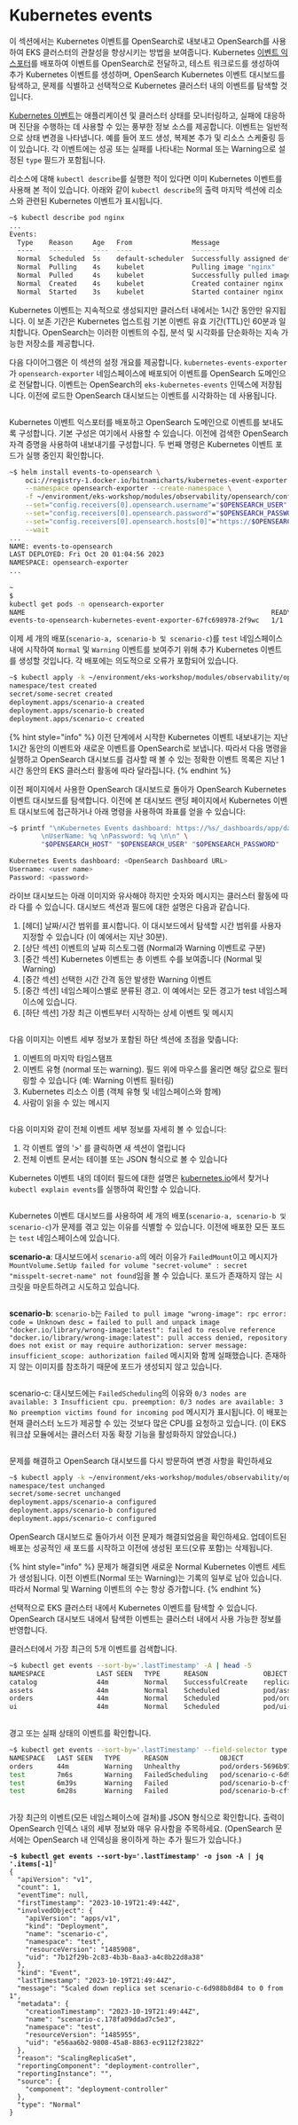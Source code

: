 # Kubernetes events

이 섹션에서는 Kubernetes 이벤트를 OpenSearch로 내보내고 OpenSearch를 사용하여 EKS 클러스터의 관찰성을 향상시키는 방법을 보여줍니다. Kubernetes [이벤트 익스포터](https://github.com/resmoio/kubernetes-event-exporter)를 배포하여 이벤트를 OpenSearch로 전달하고, 테스트 워크로드를 생성하여 추가 Kubernetes 이벤트를 생성하며, OpenSearch Kubernetes 이벤트 대시보드를 탐색하고, 문제를 식별하고 선택적으로 Kubernetes 클러스터 내의 이벤트를 탐색할 것입니다.

[Kubernetes 이벤트](https://kubernetes.io/docs/reference/kubernetes-api/cluster-resources/event-v1/)는 애플리케이션 및 클러스터 상태를 모니터링하고, 실패에 대응하며 진단을 수행하는 데 사용할 수 있는 풍부한 정보 소스를 제공합니다. 이벤트는 일반적으로 상태 변경을 나타냅니다. 예를 들어 포드 생성, 복제본 추가 및 리소스 스케줄링 등이 있습니다. 각 이벤트에는 성공 또는 실패를 나타내는 Normal 또는 Warning으로 설정된 `type` 필드가 포함됩니다.

리소스에 대해 `kubectl describe`를 실행한 적이 있다면 이미 Kubernetes 이벤트를 사용해 본 적이 있습니다. 아래와 같이 `kubectl describe`의 출력 마지막 섹션에 리소스와 관련된 Kubernetes 이벤트가 표시됩니다.

```bash
~$ kubectl describe pod nginx
...
Events:
  Type    Reason     Age   From               Message
  ----    ------     ----  ----               -------
  Normal  Scheduled  5s    default-scheduler  Successfully assigned default/nginx to ip-10-42-179-183.us-west-2.compute.internal
  Normal  Pulling    4s    kubelet            Pulling image "nginx"
  Normal  Pulled     4s    kubelet            Successfully pulled image "nginx" in 627.545722ms (627.553403ms including waiting)
  Normal  Created    4s    kubelet            Created container nginx
  Normal  Started    3s    kubelet            Started container nginx
```

Kubernetes 이벤트는 지속적으로 생성되지만 클러스터 내에서는 1시간 동안만 유지됩니다. 이 보존 기간은 Kubernetes 업스트림 기본 이벤트 유효 기간(TTL)인 60분과 일치합니다. OpenSearch는 이러한 이벤트의 수집, 분석 및 시각화를 단순화하는 지속 가능한 저장소를 제공합니다.

다음 다이어그램은 이 섹션의 설정 개요를 제공합니다. `kubernetes-events-exporter`가 `opensearch-exporter` 네임스페이스에 배포되어 이벤트를 OpenSearch 도메인으로 전달합니다. 이벤트는 OpenSearch의 `eks-kubernetes-events` 인덱스에 저장됩니다. 이전에 로드한 OpenSearch 대시보드는 이벤트를 시각화하는 데 사용됩니다.

<figure><img src="../../.gitbook/assets/image (11) (1) (1) (1).png" alt=""><figcaption></figcaption></figure>

Kubernetes 이벤트 익스포터를 배포하고 OpenSearch 도메인으로 이벤트를 보내도록 구성합니다. 기본 구성은 여기에서 사용할 수 있습니다. 이전에 검색한 OpenSearch 자격 증명을 사용하여 내보내기를 구성합니다. 두 번째 명령은 Kubernetes 이벤트 포드가 실행 중인지 확인합니다.

```bash
~$ helm install events-to-opensearch \
    oci://registry-1.docker.io/bitnamicharts/kubernetes-event-exporter \
    --namespace opensearch-exporter --create-namespace \
    -f ~/environment/eks-workshop/modules/observability/opensearch/config/events-exporter-values.yaml \
    --set="config.receivers[0].opensearch.username"="$OPENSEARCH_USER" \
    --set="config.receivers[0].opensearch.password"="$OPENSEARCH_PASSWORD" \
    --set="config.receivers[0].opensearch.hosts[0]"="https://$OPENSEARCH_HOST" \
    --wait
...
NAME: events-to-opensearch
LAST DEPLOYED: Fri Oct 20 01:04:56 2023
NAMESPACE: opensearch-exporter
...
 
~
$
kubectl get pods -n opensearch-exporter
NAME                                                              READY   STATUS    RESTARTS      AGE
events-to-opensearch-kubernetes-event-exporter-67fc698978-2f9wc   1/1     Running   0             10s
```

이제 세 개의 배포(`scenario-a, scenario-b 및 scenario-c`)를 `test` 네임스페이스 내에 시작하여 `Normal` 및 `Warning` 이벤트를 보여주기 위해 추가 Kubernetes 이벤트를 생성할 것입니다. 각 배포에는 의도적으로 오류가 포함되어 있습니다.

```bash
~$ kubectl apply -k ~/environment/eks-workshop/modules/observability/opensearch/scenarios/events/base
namespace/test created
secret/some-secret created
deployment.apps/scenario-a created
deployment.apps/scenario-b created
deployment.apps/scenario-c created
```

{% hint style="info" %}
이전 단계에서 시작한 Kubernetes 이벤트 내보내기는 지난 1시간 동안의 이벤트와 새로운 이벤트를 OpenSearch로 보냅니다. 따라서 다음 명령을 실행하고 OpenSearch 대시보드를 검사할 때 볼 수 있는 정확한 이벤트 목록은 지난 1시간 동안의 EKS 클러스터 활동에 따라 달라집니다.
{% endhint %}



이전 페이지에서 사용한 OpenSearch 대시보드로 돌아가 OpenSearch Kubernetes 이벤트 대시보드를 탐색합니다. 이전에 본 대시보드 랜딩 페이지에서 Kubernetes 이벤트 대시보드에 접근하거나 아래 명령을 사용하여 좌표를 얻을 수 있습니다:

```bash
~$ printf "\nKubernetes Events dashboard: https://%s/_dashboards/app/dashboards#/view/06cca640-6a05-11ee-bdf2-9d2ccb0785e7 \
        \nUserName: %q \nPassword: %q \n\n" \
        "$OPENSEARCH_HOST" "$OPENSEARCH_USER" "$OPENSEARCH_PASSWORD"
 
Kubernetes Events dashboard: <OpenSearch Dashboard URL>
Username: <user name>
Password: <password>
```

라이브 대시보드는 아래 이미지와 유사해야 하지만 숫자와 메시지는 클러스터 활동에 따라 다를 수 있습니다. 대시보드 섹션과 필드에 대한 설명은 다음과 같습니다.

1. \[헤더] 날짜/시간 범위를 표시합니다. 이 대시보드에서 탐색할 시간 범위를 사용자 지정할 수 있습니다 (이 예에서는 지난 30분).&#x20;
2. \[상단 섹션] 이벤트의 날짜 히스토그램 (Normal과 Warning 이벤트로 구분)&#x20;
3. \[중간 섹션] Kubernetes 이벤트는 총 이벤트 수를 보여줍니다 (Normal 및 Warning)&#x20;
4. \[중간 섹션] 선택한 시간 간격 동안 발생한 Warning 이벤트&#x20;
5. \[중간 섹션] 네임스페이스별로 분류된 경고. 이 예에서는 모든 경고가 test 네임스페이스에 있습니다.&#x20;
6. \[하단 섹션] 가장 최근 이벤트부터 시작하는 상세 이벤트 및 메시지

<figure><img src="../../.gitbook/assets/image (12) (1) (1) (1).png" alt=""><figcaption></figcaption></figure>

다음 이미지는 이벤트 세부 정보가 포함된 하단 섹션에 초점을 맞춥니다:

1. 이벤트의 마지막 타임스탬프&#x20;
2. 이벤트 유형 (normal 또는 warning). 필드 위에 마우스를 올리면 해당 값으로 필터링할 수 있습니다 (예: Warning 이벤트 필터링)&#x20;
3. Kubernetes 리소스 이름 (객체 유형 및 네임스페이스와 함께)&#x20;
4. 사람이 읽을 수 있는 메시지

<figure><img src="../../.gitbook/assets/image (13) (1) (1).png" alt=""><figcaption></figcaption></figure>

다음 이미지와 같이 전체 이벤트 세부 정보를 자세히 볼 수 있습니다:

1. 각 이벤트 옆의 '>' 를 클릭하면 새 섹션이 열립니다&#x20;
2. 전체 이벤트 문서는 테이블 또는 JSON 형식으로 볼 수 있습니다&#x20;

Kubernetes 이벤트 내의 데이터 필드에 대한 설명은 [kubernetes.io](https://kubernetes.io/docs/reference/kubernetes-api/cluster-resources/event-v1)에서 찾거나 `kubectl explain events`를 실행하여 확인할 수 있습니다.

<figure><img src="../../.gitbook/assets/image (14) (1) (1).png" alt=""><figcaption></figcaption></figure>

Kubernetes 이벤트 대시보드를 사용하여 세 개의 배포(`scenario-a, scenario-b 및 scenario-c`)가 문제를 겪고 있는 이유를 식별할 수 있습니다. 이전에 배포한 모든 포드는 `test` 네임스페이스에 있습니다.

**scenario-a**: 대시보드에서 `scenario-a`의 에러 이유가 `FailedMount`이고 메시지가 `MountVolume.SetUp failed for volume "secret-volume" : secret "misspelt-secret-name" not found`임을 볼 수 있습니다. 포드가 존재하지 않는 시크릿을 마운트하려고 시도하고 있습니다.

<figure><img src="../../.gitbook/assets/image (15) (1) (1).png" alt=""><figcaption></figcaption></figure>

**scenario-b**: `scenario-b`는 `Failed to pull image "wrong-image": rpc error: code = Unknown desc = failed to pull and unpack image "docker.io/library/wrong-image:latest": failed to resolve reference "docker.io/library/wrong-image:latest": pull access denied, repository does not exist or may require authorization: server message: insufficient_scope: authorization failed` 메시지와 함께 실패했습니다. 존재하지 않는 이미지를 참조하기 때문에 포드가 생성되지 않고 있습니다.

<figure><img src="../../.gitbook/assets/image (16) (1) (1).png" alt=""><figcaption></figcaption></figure>

scenario-c: 대시보드에는 `FailedScheduling`의 이유와 `0/3 nodes are available: 3 Insufficient cpu. preemption: 0/3 nodes are available: 3 No preemption victims found for incoming pod` 메시지가 표시됩니다. 이 배포는 현재 클러스터 노드가 제공할 수 있는 것보다 많은 CPU를 요청하고 있습니다. (이 EKS 워크샵 모듈에서는 클러스터 자동 확장 기능을 활성화하지 않았습니다.)

<figure><img src="../../.gitbook/assets/image (17) (1) (1).png" alt=""><figcaption></figcaption></figure>

문제를 해결하고 OpenSearch 대시보드를 다시 방문하여 변경 사항을 확인하세요

```bash
~$ kubectl apply -k ~/environment/eks-workshop/modules/observability/opensearch/scenarios/events/fix
namespace/test unchanged
secret/some-secret unchanged
deployment.apps/scenario-a configured
deployment.apps/scenario-b configured
deployment.apps/scenario-c configured
```

OpenSearch 대시보드로 돌아가서 이전 문제가 해결되었음을 확인하세요. 업데이트된 배포는 성공적인 새 포드를 시작하고 이전에 생성된 포드(오류 포함)는 삭제됩니다.

{% hint style="info" %}
문제가 해결되면 새로운 Normal Kubernetes 이벤트 세트가 생성됩니다. 이전 이벤트(Normal 또는 Warning)는 기록의 일부로 남아 있습니다. 따라서 Normal 및 Warning 이벤트의 수는 항상 증가합니다.
{% endhint %}

선택적으로 EKS 클러스터 내에서 Kubernetes 이벤트를 탐색할 수 있습니다. OpenSearch 대시보드 내에서 탐색한 이벤트는 클러스터 내에서 사용 가능한 정보를 반영합니다.

클러스터에서 가장 최근의 5개 이벤트를 검색합니다.

```bash
~$ kubectl get events --sort-by='.lastTimestamp' -A | head -5
NAMESPACE             LAST SEEN   TYPE      REASON              OBJECT                                                                 MESSAGE
catalog               44m         Normal    SuccessfulCreate    replicaset/catalog-857f89d57d                                          Created pod: catalog-857f89d57d-xl4xc
assets                44m         Normal    Scheduled           pod/assets-7ccc84cb4d-k5btz                                            Successfully assigned assets/assets-7ccc84cb4d-k5btz to ip-10-42-153-25.us-west-2.compute.internal
orders                44m         Normal    Scheduled           pod/orders-5696b978f5-gk2d7                                            Successfully assigned orders/orders-5696b978f5-gk2d7 to ip-10-42-104-177.us-west-2.compute.internal
ui                    44m         Normal    Scheduled           pod/ui-5dfb7d65fc-7l94z                                                Successfully assigned ui/ui-5dfb7d65fc-7l94z to ip-10-42-190-29.us-west-2.compute.internal
 
```

경고 또는 실패 상태의 이벤트를 확인합니다.

```bash
~$ kubectl get events --sort-by='.lastTimestamp' --field-selector type!=Normal -A | head -5
NAMESPACE   LAST SEEN   TYPE      REASON             OBJECT                            MESSAGE
orders      44m         Warning   Unhealthy          pod/orders-5696b978f5-gk2d7       Readiness probe failed: Get "http://10.42.127.4:8080/actuator/health/liveness": dial tcp 10.42.127.4:8080: connect: connection refused
test        7m6s        Warning   FailedScheduling   pod/scenario-c-6d988b8d84-gghjv   0/3 nodes are available: 3 Insufficient cpu. preemption: 0/3 nodes are available: 3 No preemption victims found for incoming pod.
test        6m39s       Warning   Failed             pod/scenario-b-cff56c84-xn9hh     Error: ImagePullBackOff
test        6m28s       Warning   Failed             pod/scenario-b-cff56c84-xn9hh     Failed to pull image "wrong-image": rpc error: code = Unknown desc = failed to pull and unpack image "docker.io/library/wrong-image:latest": failed to resolve reference "docker.io/library/wrong-image:latest": pull access denied, repository does not exist or may require authorization: server message: insufficient_scope: authorization failed
 
```

가장 최근의 이벤트(모든 네임스페이스에 걸쳐)를 JSON 형식으로 확인합니다. 출력이 OpenSearch 인덱스 내의 세부 정보와 매우 유사함을 주목하세요. (OpenSearch 문서에는 OpenSearch 내 인덱싱을 용이하게 하는 추가 필드가 있습니다.)

<pre class="language-bash"><code class="lang-bash"><strong>~$ kubectl get events --sort-by='.lastTimestamp' -o json -A | jq '.items[-1]'
</strong>{
  "apiVersion": "v1",
  "count": 1,
  "eventTime": null,
  "firstTimestamp": "2023-10-19T21:49:44Z",
  "involvedObject": {
    "apiVersion": "apps/v1",
    "kind": "Deployment",
    "name": "scenario-c",
    "namespace": "test",
    "resourceVersion": "1485908",
    "uid": "7b12f29b-2c83-4b3b-8aa3-a4c8b22d8a38"
  },
  "kind": "Event",
  "lastTimestamp": "2023-10-19T21:49:44Z",
  "message": "Scaled down replica set scenario-c-6d988b8d84 to 0 from 1",
  "metadata": {
    "creationTimestamp": "2023-10-19T21:49:44Z",
    "name": "scenario-c.178fa09ddad7c5e3",
    "namespace": "test",
    "resourceVersion": "1485955",
    "uid": "e56aa6b2-9808-45a8-8863-ec9112f23822"
  },
  "reason": "ScalingReplicaSet",
  "reportingComponent": "deployment-controller",
  "reportingInstance": "",
  "source": {
    "component": "deployment-controller"
  },
  "type": "Normal"
}
</code></pre>

